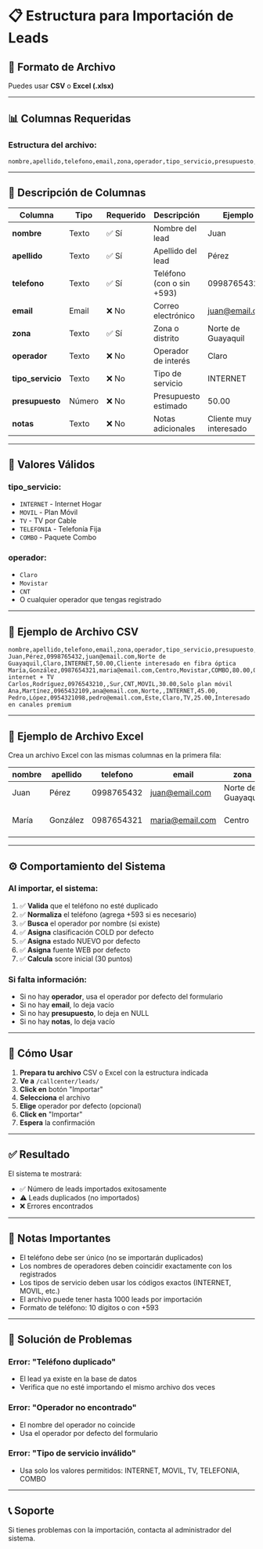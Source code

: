 # 📋 Estructura para Importación de Leads

## 📁 Formato de Archivo

Puedes usar **CSV** o **Excel (.xlsx)**

---

## 📊 Columnas Requeridas

### **Estructura del archivo:**

```csv
nombre,apellido,telefono,email,zona,operador,tipo_servicio,presupuesto,notas
```

---

## 📝 Descripción de Columnas

| Columna | Tipo | Requerido | Descripción | Ejemplo |
|---------|------|-----------|-------------|---------|
| **nombre** | Texto | ✅ Sí | Nombre del lead | Juan |
| **apellido** | Texto | ✅ Sí | Apellido del lead | Pérez |
| **telefono** | Texto | ✅ Sí | Teléfono (con o sin +593) | 0998765432 |
| **email** | Email | ❌ No | Correo electrónico | juan@email.com |
| **zona** | Texto | ✅ Sí | Zona o distrito | Norte de Guayaquil |
| **operador** | Texto | ❌ No | Operador de interés | Claro |
| **tipo_servicio** | Texto | ❌ No | Tipo de servicio | INTERNET |
| **presupuesto** | Número | ❌ No | Presupuesto estimado | 50.00 |
| **notas** | Texto | ❌ No | Notas adicionales | Cliente muy interesado |

---

## 🎯 Valores Válidos

### **tipo_servicio:**
- `INTERNET` - Internet Hogar
- `MOVIL` - Plan Móvil
- `TV` - TV por Cable
- `TELEFONIA` - Telefonía Fija
- `COMBO` - Paquete Combo

### **operador:**
- `Claro`
- `Movistar`
- `CNT`
- O cualquier operador que tengas registrado

---

## 📄 Ejemplo de Archivo CSV

```csv
nombre,apellido,telefono,email,zona,operador,tipo_servicio,presupuesto,notas
Juan,Pérez,0998765432,juan@email.com,Norte de Guayaquil,Claro,INTERNET,50.00,Cliente interesado en fibra óptica
María,González,0987654321,maria@email.com,Centro,Movistar,COMBO,80.00,Quiere internet + TV
Carlos,Rodríguez,0976543210,,Sur,CNT,MOVIL,30.00,Solo plan móvil
Ana,Martínez,0965432109,ana@email.com,Norte,,INTERNET,45.00,
Pedro,López,0954321098,pedro@email.com,Este,Claro,TV,25.00,Interesado en canales premium
```

---

## 📄 Ejemplo de Archivo Excel

Crea un archivo Excel con las mismas columnas en la primera fila:

| nombre | apellido | telefono | email | zona | operador | tipo_servicio | presupuesto | notas |
|--------|----------|----------|-------|------|----------|---------------|-------------|-------|
| Juan | Pérez | 0998765432 | juan@email.com | Norte de Guayaquil | Claro | INTERNET | 50.00 | Cliente interesado |
| María | González | 0987654321 | maria@email.com | Centro | Movistar | COMBO | 80.00 | Quiere internet + TV |

---

## ⚙️ Comportamiento del Sistema

### **Al importar, el sistema:**

1. ✅ **Valida** que el teléfono no esté duplicado
2. ✅ **Normaliza** el teléfono (agrega +593 si es necesario)
3. ✅ **Busca** el operador por nombre (si existe)
4. ✅ **Asigna** clasificación COLD por defecto
5. ✅ **Asigna** estado NUEVO por defecto
6. ✅ **Asigna** fuente WEB por defecto
7. ✅ **Calcula** score inicial (30 puntos)

### **Si falta información:**
- Si no hay **operador**, usa el operador por defecto del formulario
- Si no hay **email**, lo deja vacío
- Si no hay **presupuesto**, lo deja en NULL
- Si no hay **notas**, lo deja vacío

---

## 🚀 Cómo Usar

1. **Prepara tu archivo** CSV o Excel con la estructura indicada
2. **Ve a** `/callcenter/leads/`
3. **Click en** botón "Importar"
4. **Selecciona** el archivo
5. **Elige** operador por defecto (opcional)
6. **Click en** "Importar"
7. **Espera** la confirmación

---

## ✅ Resultado

El sistema te mostrará:
- ✅ Número de leads importados exitosamente
- ⚠️ Leads duplicados (no importados)
- ❌ Errores encontrados

---

## 📝 Notas Importantes

- El teléfono debe ser único (no se importarán duplicados)
- Los nombres de operadores deben coincidir exactamente con los registrados
- Los tipos de servicio deben usar los códigos exactos (INTERNET, MOVIL, etc.)
- El archivo puede tener hasta 1000 leads por importación
- Formato de teléfono: 10 dígitos o con +593

---

## 🔧 Solución de Problemas

### **Error: "Teléfono duplicado"**
- El lead ya existe en la base de datos
- Verifica que no esté importando el mismo archivo dos veces

### **Error: "Operador no encontrado"**
- El nombre del operador no coincide
- Usa el operador por defecto del formulario

### **Error: "Tipo de servicio inválido"**
- Usa solo los valores permitidos: INTERNET, MOVIL, TV, TELEFONIA, COMBO

---

## 📞 Soporte

Si tienes problemas con la importación, contacta al administrador del sistema.
